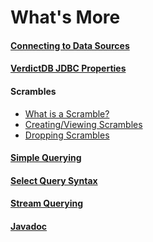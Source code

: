 # What's More

#### [Connecting to Data Sources](/reference/connection)
#### [VerdictDB JDBC Properties](/reference/properties)
#### Scrambles
* [What is a Scramble?](/reference/what_is_scramble)
* [Creating/Viewing Scrambles](/reference/scrambling)
* [Dropping Scrambles](/reference/drop_scrambling)
#### [Simple Querying](/reference/querying)
#### [Select Query Syntax](/reference/query_syntax)
#### [Stream Querying](/reference/streaming)
#### [Javadoc](/reference/javadoc)

